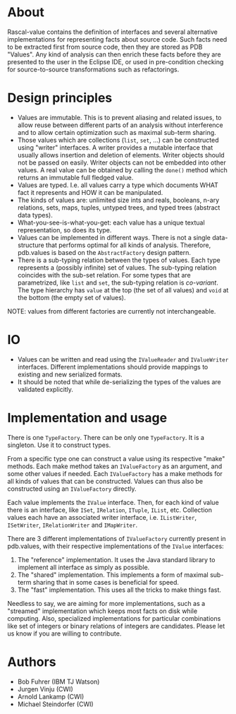 About
=====

Rascal-value contains the definition of interfaces and several alternative implementations
for representing facts about source code. Such facts need to be extracted first from source code,
then they are stored as PDB "Values". Any kind of analysis can then enrich these facts before
they are presented to the user in the Eclipse IDE, or used in pre-condition checking for source-to-source
transformations such as refactorings.

Design principles
=================

* Values are immutable. This is to prevent aliasing and related issues, to allow reuse between different
  parts of an analysis without interference and to allow certain optimization such as maximal sub-term sharing.
* Those values which are collections (`list`, `set`, ...) can be constructed using "writer" interfaces. A writer
  provides a mutable interface that usually allows insertion and deletion of elements. Writer objects should
  not be passed on easily. Writer objects can not be embedded into other values. A real value can be
  obtained by calling the `done()` method which returns an immutable full fledged value.
* Values are typed. I.e. all values carry a type which documents WHAT fact it represents and HOW it
  can be manipulated.
* The kinds of values are: unlimited size ints and reals, booleans, n-ary relations, sets, maps, tuples,
  untyped trees, and typed trees (abstract data types).
* What-you-see-is-what-you-get: each value has a unique textual representation, so does its type.
* Values can be implemented in different ways. There is not a single data-structure that performs
  optimal for all kinds of analysis. Therefore, pdb.values is based on the `AbstractFactory` design pattern.
* There is a sub-typing relation between the types of values. Each type represents a (possibly infinite)
  set of values. The sub-typing relation coincides with the sub-set relation. For some types that
  are parametrized, like `list` and `set`, the sub-typing relation is *co-variant*. The type hierarchy has
  `value` at the top (the set of all values) and `void` at the bottom (the empty set of values).

NOTE: values from different factories are currently not interchangeable.

IO
==

* Values can be written and read using the `IValueReader` and `IValueWriter` interfaces. Different implementations
should provide mappings to existing and new serialized formats.
* It should be noted that while de-serializing the types of the values are validated explicitly.

Implementation and usage
========================

There is one `TypeFactory`. There can be only one `TypeFactory`. It is a singleton. Use it to construct types.

From a specific type one can construct a value using its respective "make" methods. Each make method takes
an `IValueFactory` as an argument, and some other values if needed. Each `IValueFactory` has a make methods
for all kinds of values that can be constructed. Values can thus also be constructed using an `IValueFactory`
directly.

Each value implements the `IValue` interface. Then, for each kind of value there is an interface, like
`ISet`, `IRelation`, `ITuple`, `IList`, etc. Collection values each have an associated
writer interface, i.e. `IListWriter`, `ISetWriter`, `IRelationWriter` and `IMapWriter`.

There are 3 different implementations of `IValueFactory` currently present in pdb.values, with their respective
implementations of the `IValue` interfaces:

  1. The "reference" implementation. It uses the Java standard library to implement all interface as
     simply as possible.
  2. The "shared" implementation. This implements a form of maximal sub-term sharing that in some cases
     is beneficial for speed.
  3. The "fast" implementation. This uses all the tricks to make things fast.

Needless to say, we are aiming for more implementations, such as a "streamed" implementation which keeps
most facts on disk while computing. Also, specialized implementations for particular combinations like
set of integers or binary relations of integers are candidates. Please let us know if you are willing
to contribute.

Authors
=======

  * Bob Fuhrer (IBM TJ Watson)
  * Jurgen Vinju (CWI)
  * Arnold Lankamp (CWI)
  * Michael Steindorfer (CWI)
